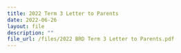 ```yaml
---
title: 2022 Term 3 Letter to Parents
date: 2022-06-26
layout: file
description: ""
file_url: /files/2022 BRD Term 3 Letter to Parents.pdf
---
```



